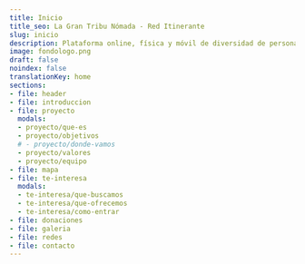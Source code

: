 ```yaml
---
title: Inicio
title_seo: La Gran Tribu Nómada - Red Itinerante
slug: inicio
description: Plataforma online, física y móvil de diversidad de personas con valores similares, para potenciar dones y desarrollar una vida compartida, libre y dinámica.
image: fondologo.png
draft: false
noindex: false
translationKey: home
sections:
- file: header
- file: introduccion
- file: proyecto
  modals:
  - proyecto/que-es
  - proyecto/objetivos
  # - proyecto/donde-vamos
  - proyecto/valores
  - proyecto/equipo
- file: mapa
- file: te-interesa
  modals:
  - te-interesa/que-buscamos
  - te-interesa/que-ofrecemos
  - te-interesa/como-entrar
- file: donaciones
- file: galeria
- file: redes
- file: contacto
---
```

